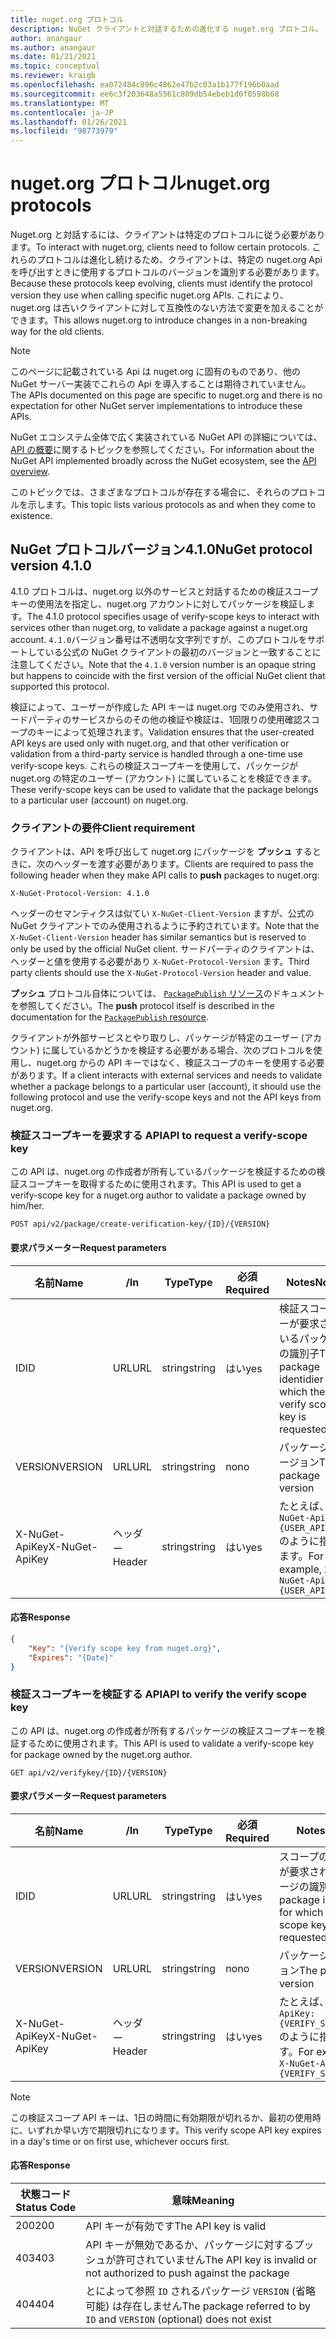 ```yaml
---
title: nuget.org プロトコル
description: NuGet クライアントと対話するための進化する nuget.org プロトコル。
author: anangaur
ms.author: anangaur
ms.date: 01/21/2021
ms.topic: conceptual
ms.reviewer: kraigb
ms.openlocfilehash: ea072484c896c4862e47b2c03a1b177f196b0aad
ms.sourcegitcommit: ee6c3f203648a5561c809db54ebeb1d0f0598b68
ms.translationtype: MT
ms.contentlocale: ja-JP
ms.lasthandoff: 01/26/2021
ms.locfileid: "98773979"
---
```

# <a name="nugetorg-protocols"></a><span data-ttu-id="b2474-103">nuget.org プロトコル</span><span class="sxs-lookup"><span data-stu-id="b2474-103">nuget.org protocols</span></span>

<span data-ttu-id="b2474-104">Nuget.org と対話するには、クライアントは特定のプロトコルに従う必要があります。</span><span class="sxs-lookup"><span data-stu-id="b2474-104">To interact with nuget.org, clients need to follow certain protocols.</span></span> <span data-ttu-id="b2474-105">これらのプロトコルは進化し続けるため、クライアントは、特定の nuget.org Api を呼び出すときに使用するプロトコルのバージョンを識別する必要があります。</span><span class="sxs-lookup"><span data-stu-id="b2474-105">Because these protocols keep evolving, clients must identify the protocol version they use when calling specific nuget.org APIs.</span></span> <span data-ttu-id="b2474-106">これにより、nuget.org は古いクライアントに対して互換性のない方法で変更を加えることができます。</span><span class="sxs-lookup"><span data-stu-id="b2474-106">This allows nuget.org to introduce changes in a non-breaking way for the old clients.</span></span>

> [!Note]
> <span data-ttu-id="b2474-107">このページに記載されている Api は nuget.org に固有のものであり、他の NuGet サーバー実装でこれらの Api を導入することは期待されていません。</span><span class="sxs-lookup"><span data-stu-id="b2474-107">The APIs documented on this page are specific to nuget.org and there is no expectation for other NuGet server implementations to introduce these APIs.</span></span> 

<span data-ttu-id="b2474-108">NuGet エコシステム全体で広く実装されている NuGet API の詳細については、 [API の概要](overview.md)に関するトピックを参照してください。</span><span class="sxs-lookup"><span data-stu-id="b2474-108">For information about the NuGet API implemented broadly across the NuGet ecosystem, see the [API overview](overview.md).</span></span>

<span data-ttu-id="b2474-109">このトピックでは、さまざまなプロトコルが存在する場合に、それらのプロトコルを示します。</span><span class="sxs-lookup"><span data-stu-id="b2474-109">This topic lists various protocols as and when they come to existence.</span></span>

## <a name="nuget-protocol-version-410"></a><span data-ttu-id="b2474-110">NuGet プロトコルバージョン4.1.0</span><span class="sxs-lookup"><span data-stu-id="b2474-110">NuGet protocol version 4.1.0</span></span>

<span data-ttu-id="b2474-111">4.1.0 プロトコルは、nuget.org 以外のサービスと対話するための検証スコープキーの使用法を指定し、nuget.org アカウントに対してパッケージを検証します。</span><span class="sxs-lookup"><span data-stu-id="b2474-111">The 4.1.0 protocol specifies usage of verify-scope keys to interact with services other than nuget.org, to validate a package against a nuget.org account.</span></span> <span data-ttu-id="b2474-112">`4.1.0`バージョン番号は不透明な文字列ですが、このプロトコルをサポートしている公式の NuGet クライアントの最初のバージョンと一致することに注意してください。</span><span class="sxs-lookup"><span data-stu-id="b2474-112">Note that the `4.1.0` version number is an opaque string but happens to coincide with the first version of the official NuGet client that supported this protocol.</span></span>

<span data-ttu-id="b2474-113">検証によって、ユーザーが作成した API キーは nuget.org でのみ使用され、サードパーティのサービスからのその他の検証や検証は、1回限りの使用確認スコープのキーによって処理されます。</span><span class="sxs-lookup"><span data-stu-id="b2474-113">Validation ensures that the user-created API keys are used only with nuget.org, and that other verification or validation from a third-party service is handled through a one-time use verify-scope keys.</span></span> <span data-ttu-id="b2474-114">これらの検証スコープキーを使用して、パッケージが nuget.org の特定のユーザー (アカウント) に属していることを検証できます。</span><span class="sxs-lookup"><span data-stu-id="b2474-114">These verify-scope keys can be used to validate that the package belongs to a particular user (account) on nuget.org.</span></span>

### <a name="client-requirement"></a><span data-ttu-id="b2474-115">クライアントの要件</span><span class="sxs-lookup"><span data-stu-id="b2474-115">Client requirement</span></span>

<span data-ttu-id="b2474-116">クライアントは、API を呼び出して nuget.org にパッケージを **プッシュ** するときに、次のヘッダーを渡す必要があります。</span><span class="sxs-lookup"><span data-stu-id="b2474-116">Clients are required to pass the following header when they make API calls to **push** packages to nuget.org:</span></span>

```
X-NuGet-Protocol-Version: 4.1.0
```

<span data-ttu-id="b2474-117">ヘッダーのセマンティクスは似てい `X-NuGet-Client-Version` ますが、公式の NuGet クライアントでのみ使用されるように予約されています。</span><span class="sxs-lookup"><span data-stu-id="b2474-117">Note that the `X-NuGet-Client-Version` header has similar semantics but is reserved to only be used by the official NuGet client.</span></span> <span data-ttu-id="b2474-118">サードパーティのクライアントは、ヘッダーと値を使用する必要があり `X-NuGet-Protocol-Version` ます。</span><span class="sxs-lookup"><span data-stu-id="b2474-118">Third party clients should use the `X-NuGet-Protocol-Version` header and value.</span></span>

<span data-ttu-id="b2474-119">**プッシュ** プロトコル自体については、 [ `PackagePublish` リソース](package-publish-resource.md)のドキュメントを参照してください。</span><span class="sxs-lookup"><span data-stu-id="b2474-119">The **push** protocol itself is described in the documentation for the [`PackagePublish` resource](package-publish-resource.md).</span></span>

<span data-ttu-id="b2474-120">クライアントが外部サービスとやり取りし、パッケージが特定のユーザー (アカウント) に属しているかどうかを検証する必要がある場合、次のプロトコルを使用し、nuget.org からの API キーではなく、検証スコープのキーを使用する必要があります。</span><span class="sxs-lookup"><span data-stu-id="b2474-120">If a client interacts with external services and needs to validate whether a package belongs to a particular user (account), it should use the following protocol and use the verify-scope keys and not the API keys from nuget.org.</span></span>

### <a name="api-to-request-a-verify-scope-key"></a><span data-ttu-id="b2474-121">検証スコープキーを要求する API</span><span class="sxs-lookup"><span data-stu-id="b2474-121">API to request a verify-scope key</span></span>

<span data-ttu-id="b2474-122">この API は、nuget.org の作成者が所有しているパッケージを検証するための検証スコープキーを取得するために使用されます。</span><span class="sxs-lookup"><span data-stu-id="b2474-122">This API is used to get a verify-scope key for a nuget.org author to validate a package owned by him/her.</span></span>

```
POST api/v2/package/create-verification-key/{ID}/{VERSION}
```

#### <a name="request-parameters"></a><span data-ttu-id="b2474-123">要求パラメーター</span><span class="sxs-lookup"><span data-stu-id="b2474-123">Request parameters</span></span>

<span data-ttu-id="b2474-124">名前</span><span class="sxs-lookup"><span data-stu-id="b2474-124">Name</span></span>           | <span data-ttu-id="b2474-125">/</span><span class="sxs-lookup"><span data-stu-id="b2474-125">In</span></span>     | <span data-ttu-id="b2474-126">Type</span><span class="sxs-lookup"><span data-stu-id="b2474-126">Type</span></span>   | <span data-ttu-id="b2474-127">必須</span><span class="sxs-lookup"><span data-stu-id="b2474-127">Required</span></span> | <span data-ttu-id="b2474-128">Notes</span><span class="sxs-lookup"><span data-stu-id="b2474-128">Notes</span></span>
-------------- | ------ | ------ | -------- | -----
<span data-ttu-id="b2474-129">ID</span><span class="sxs-lookup"><span data-stu-id="b2474-129">ID</span></span>             | <span data-ttu-id="b2474-130">URL</span><span class="sxs-lookup"><span data-stu-id="b2474-130">URL</span></span>    | <span data-ttu-id="b2474-131">string</span><span class="sxs-lookup"><span data-stu-id="b2474-131">string</span></span> | <span data-ttu-id="b2474-132">はい</span><span class="sxs-lookup"><span data-stu-id="b2474-132">yes</span></span>      | <span data-ttu-id="b2474-133">検証スコープキーが要求されているパッケージの識別子</span><span class="sxs-lookup"><span data-stu-id="b2474-133">The package identidier for which the verify scope key is requested</span></span>
<span data-ttu-id="b2474-134">VERSION</span><span class="sxs-lookup"><span data-stu-id="b2474-134">VERSION</span></span>        | <span data-ttu-id="b2474-135">URL</span><span class="sxs-lookup"><span data-stu-id="b2474-135">URL</span></span>    | <span data-ttu-id="b2474-136">string</span><span class="sxs-lookup"><span data-stu-id="b2474-136">string</span></span> | <span data-ttu-id="b2474-137">no</span><span class="sxs-lookup"><span data-stu-id="b2474-137">no</span></span>       | <span data-ttu-id="b2474-138">パッケージのバージョン</span><span class="sxs-lookup"><span data-stu-id="b2474-138">The package version</span></span>
<span data-ttu-id="b2474-139">X-NuGet-ApiKey</span><span class="sxs-lookup"><span data-stu-id="b2474-139">X-NuGet-ApiKey</span></span> | <span data-ttu-id="b2474-140">ヘッダー</span><span class="sxs-lookup"><span data-stu-id="b2474-140">Header</span></span> | <span data-ttu-id="b2474-141">string</span><span class="sxs-lookup"><span data-stu-id="b2474-141">string</span></span> | <span data-ttu-id="b2474-142">はい</span><span class="sxs-lookup"><span data-stu-id="b2474-142">yes</span></span>      | <span data-ttu-id="b2474-143">たとえば、`X-NuGet-ApiKey: {USER_API_KEY}` のように指定します。</span><span class="sxs-lookup"><span data-stu-id="b2474-143">For example, `X-NuGet-ApiKey: {USER_API_KEY}`</span></span>

#### <a name="response"></a><span data-ttu-id="b2474-144">応答</span><span class="sxs-lookup"><span data-stu-id="b2474-144">Response</span></span>

```json
{
    "Key": "{Verify scope key from nuget.org}",
    "Expires": "{Date}"
}
```

### <a name="api-to-verify-the-verify-scope-key"></a><span data-ttu-id="b2474-145">検証スコープキーを検証する API</span><span class="sxs-lookup"><span data-stu-id="b2474-145">API to verify the verify scope key</span></span>

<span data-ttu-id="b2474-146">この API は、nuget.org の作成者が所有するパッケージの検証スコープキーを検証するために使用されます。</span><span class="sxs-lookup"><span data-stu-id="b2474-146">This API is used to validate a verify-scope key for package owned by the nuget.org author.</span></span>

```
GET api/v2/verifykey/{ID}/{VERSION}
```

#### <a name="request-parameters"></a><span data-ttu-id="b2474-147">要求パラメーター</span><span class="sxs-lookup"><span data-stu-id="b2474-147">Request parameters</span></span>

<span data-ttu-id="b2474-148">名前</span><span class="sxs-lookup"><span data-stu-id="b2474-148">Name</span></span>           | <span data-ttu-id="b2474-149">/</span><span class="sxs-lookup"><span data-stu-id="b2474-149">In</span></span>     | <span data-ttu-id="b2474-150">Type</span><span class="sxs-lookup"><span data-stu-id="b2474-150">Type</span></span>   | <span data-ttu-id="b2474-151">必須</span><span class="sxs-lookup"><span data-stu-id="b2474-151">Required</span></span> | <span data-ttu-id="b2474-152">Notes</span><span class="sxs-lookup"><span data-stu-id="b2474-152">Notes</span></span>
-------------  | ------ | ------ | -------- | -----
<span data-ttu-id="b2474-153">ID</span><span class="sxs-lookup"><span data-stu-id="b2474-153">ID</span></span>             | <span data-ttu-id="b2474-154">URL</span><span class="sxs-lookup"><span data-stu-id="b2474-154">URL</span></span>    | <span data-ttu-id="b2474-155">string</span><span class="sxs-lookup"><span data-stu-id="b2474-155">string</span></span> | <span data-ttu-id="b2474-156">はい</span><span class="sxs-lookup"><span data-stu-id="b2474-156">yes</span></span>      | <span data-ttu-id="b2474-157">スコープの検証キーが要求されたパッケージの識別子</span><span class="sxs-lookup"><span data-stu-id="b2474-157">The package identifier for which the verify scope key is requested</span></span>
<span data-ttu-id="b2474-158">VERSION</span><span class="sxs-lookup"><span data-stu-id="b2474-158">VERSION</span></span>        | <span data-ttu-id="b2474-159">URL</span><span class="sxs-lookup"><span data-stu-id="b2474-159">URL</span></span>    | <span data-ttu-id="b2474-160">string</span><span class="sxs-lookup"><span data-stu-id="b2474-160">string</span></span> | <span data-ttu-id="b2474-161">no</span><span class="sxs-lookup"><span data-stu-id="b2474-161">no</span></span>       | <span data-ttu-id="b2474-162">パッケージのバージョン</span><span class="sxs-lookup"><span data-stu-id="b2474-162">The package version</span></span>
<span data-ttu-id="b2474-163">X-NuGet-ApiKey</span><span class="sxs-lookup"><span data-stu-id="b2474-163">X-NuGet-ApiKey</span></span> | <span data-ttu-id="b2474-164">ヘッダー</span><span class="sxs-lookup"><span data-stu-id="b2474-164">Header</span></span> | <span data-ttu-id="b2474-165">string</span><span class="sxs-lookup"><span data-stu-id="b2474-165">string</span></span> | <span data-ttu-id="b2474-166">はい</span><span class="sxs-lookup"><span data-stu-id="b2474-166">yes</span></span>      | <span data-ttu-id="b2474-167">たとえば、`X-NuGet-ApiKey: {VERIFY_SCOPE_KEY}` のように指定します。</span><span class="sxs-lookup"><span data-stu-id="b2474-167">For example, `X-NuGet-ApiKey: {VERIFY_SCOPE_KEY}`</span></span>

> [!Note]
> <span data-ttu-id="b2474-168">この検証スコープ API キーは、1日の時間に有効期限が切れるか、最初の使用時に、いずれか早い方で期限切れになります。</span><span class="sxs-lookup"><span data-stu-id="b2474-168">This verify scope API key expires in a day's time or on first use, whichever occurs first.</span></span>

#### <a name="response"></a><span data-ttu-id="b2474-169">応答</span><span class="sxs-lookup"><span data-stu-id="b2474-169">Response</span></span>

<span data-ttu-id="b2474-170">状態コード</span><span class="sxs-lookup"><span data-stu-id="b2474-170">Status Code</span></span> | <span data-ttu-id="b2474-171">意味</span><span class="sxs-lookup"><span data-stu-id="b2474-171">Meaning</span></span>
----------- | -------
<span data-ttu-id="b2474-172">200</span><span class="sxs-lookup"><span data-stu-id="b2474-172">200</span></span>         | <span data-ttu-id="b2474-173">API キーが有効です</span><span class="sxs-lookup"><span data-stu-id="b2474-173">The API key is valid</span></span>
<span data-ttu-id="b2474-174">403</span><span class="sxs-lookup"><span data-stu-id="b2474-174">403</span></span>         | <span data-ttu-id="b2474-175">API キーが無効であるか、パッケージに対するプッシュが許可されていません</span><span class="sxs-lookup"><span data-stu-id="b2474-175">The API key is invalid or not authorized to push against the package</span></span>
<span data-ttu-id="b2474-176">404</span><span class="sxs-lookup"><span data-stu-id="b2474-176">404</span></span>         | <span data-ttu-id="b2474-177">とによって参照 `ID` されるパッケージ `VERSION` (省略可能) は存在しません</span><span class="sxs-lookup"><span data-stu-id="b2474-177">The package referred to by `ID` and `VERSION` (optional) does not exist</span></span>
